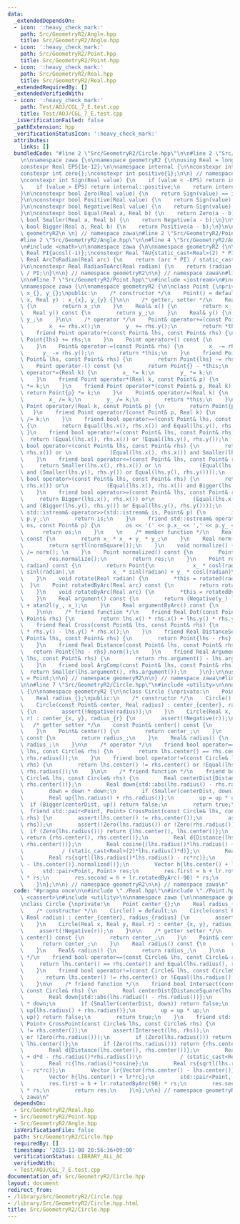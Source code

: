 ```yaml
---
data:
  _extendedDependsOn:
  - icon: ':heavy_check_mark:'
    path: Src/GeometryR2/Angle.hpp
    title: Src/GeometryR2/Angle.hpp
  - icon: ':heavy_check_mark:'
    path: Src/GeometryR2/Point.hpp
    title: Src/GeometryR2/Point.hpp
  - icon: ':heavy_check_mark:'
    path: Src/GeometryR2/Real.hpp
    title: Src/GeometryR2/Real.hpp
  _extendedRequiredBy: []
  _extendedVerifiedWith:
  - icon: ':heavy_check_mark:'
    path: Test/AOJ/CGL_7_E.test.cpp
    title: Test/AOJ/CGL_7_E.test.cpp
  _isVerificationFailed: false
  _pathExtension: hpp
  _verificationStatusIcon: ':heavy_check_mark:'
  attributes:
    links: []
  bundledCode: "#line 2 \"Src/GeometryR2/Circle.hpp\"\n\n#line 2 \"Src/GeometryR2/Real.hpp\"\
    \n\nnamespace zawa {\n\nnamespace geometryR2 {\n\nusing Real = long double;\n\
    constexpr Real EPS{1e-12};\n\nnamespace internal {\n\nconstexpr int negative{-1};\n\
    constexpr int zero{};\nconstexpr int positive{1};\n\n} // namespace internal\n\
    \nconstexpr int Sign(Real value) {\n    if (value < -EPS) return internal::negative;\n\
    \    if (value > EPS) return internal::positive;\n    return internal::zero;\n\
    }\n\nconstexpr bool Zero(Real value) {\n    return Sign(value) == internal::zero;\n\
    }\n\nconstexpr bool Positive(Real value) {\n    return Sign(value) == internal::positive;\n\
    }\n\nconstexpr bool Negative(Real value) {\n    return Sign(value) == internal::negative;\n\
    }\n\nconstexpr bool Equal(Real a, Real b) {\n    return Zero(a - b);\n}\n\nconstexpr\
    \ bool Smaller(Real a, Real b) {\n    return Negative(a - b);\n}\n\nconstexpr\
    \ bool Bigger(Real a, Real b) {\n    return Positive(a - b);\n}\n\n} // namespace\
    \ geometryR2\n \n} // namespace zawa\n#line 2 \"Src/GeometryR2/Point.hpp\"\n\n\
    #line 2 \"Src/GeometryR2/Angle.hpp\"\n\n#line 4 \"Src/GeometryR2/Angle.hpp\"\n\
    \n#include <cmath>\n\nnamespace zawa {\n\nnamespace geometryR2 {\n\nconstexpr\
    \ Real PI{acosl(-1)};\nconstexpr Real TAU{static_cast<Real>(2) * PI};\n\nconstexpr\
    \ Real ArcToRadian(Real arc) {\n    return (arc * PI) / static_cast<Real>(180);\n\
    }\n\nconstexpr Real RadianToArc(Real radian) {\n    return (radian * static_cast<Real>(180))\
    \ / PI;\n}\n\n} // namespace geometryR2\n\n} // namespace zawa\n#line 5 \"Src/GeometryR2/Point.hpp\"\
    \n\n#line 7 \"Src/GeometryR2/Point.hpp\"\n#include <iostream>\n#include <cassert>\n\
    \nnamespace zawa {\n\nnamespace geometryR2 {\n\nclass Point {\nprivate:\n    Real\
    \ x_{}, y_{};\npublic:\n    /* constructor */\n    Point() = default;\n    Point(Real\
    \ x, Real y) : x_{x}, y_{y} {}\n\n    /* getter, setter */\n    Real x() const\
    \ {\n        return x_;\n    }\n    Real& x() {\n        return x_;\n    }\n \
    \   Real y() const {\n        return y_;\n    }\n    Real& y() {\n        return\
    \ y_;\n    }\n\n    /* operator */\n    Point& operator+=(const Point& rhs) {\n\
    \        x_ += rhs.x();\n        y_ += rhs.y();\n        return *this;\n    }\n\
    \    friend Point operator+(const Point& lhs, const Point& rhs) {\n        return\
    \ Point{lhs} += rhs;\n    }\n    Point operator+() const {\n        return *this;\n\
    \    }\n    Point& operator-=(const Point& rhs) {\n        x_ -= rhs.x();\n  \
    \      y_ -= rhs.y();\n        return *this;\n    }\n    friend Point operator-(const\
    \ Point& lhs, const Point& rhs) {\n        return Point{lhs} -= rhs;\n    }\n\
    \    Point operator-() const {\n        return Point{} - *this;\n    }\n    Point&\
    \ operator*=(Real k) {\n        x_ *= k;\n        y_ *= k;\n        return *this;\n\
    \    }\n    friend Point operator*(Real k, const Point& p) {\n        return Point{p}\
    \ *= k;\n    }\n    friend Point operator*(const Point& p, Real k) {\n       \
    \ return Point{p} *= k;\n    }\n    Point& operator/=(Real k) {\n        assert(!Zero(k));\n\
    \        x_ /= k;\n        y_ /= k;\n        return *this;\n    }\n    friend\
    \ Point operator/(Real k, const Point& p) {\n        return Point{p} /= k;\n \
    \   }\n    friend Point operator/(const Point& p, Real k) {\n        return Point{p}\
    \ /= k;\n    }\n    friend bool operator==(const Point& lhs, const Point& rhs)\
    \ {\n        return Equal(lhs.x(), rhs.x()) and Equal(lhs.y(), rhs.y());\n   \
    \ }\n    friend bool operator!=(const Point& lhs, const Point& rhs) {\n      \
    \  return !Equal(lhs.x(), rhs.x()) or !Equal(lhs.y(), rhs.y());\n    }\n    friend\
    \ bool operator<(const Point& lhs, const Point& rhs) {\n        return Smaller(lhs.x(),\
    \ rhs.x()) or \n            (Equal(lhs.x(), rhs.x()) and Smaller(lhs.y(), rhs.y()));\n\
    \    }\n    friend bool operator<=(const Point& lhs, const Point& rhs) {\n   \
    \     return Smaller(lhs.x(), rhs.x()) or \n            (Equal(lhs.x(), rhs.x())\
    \ and (Smaller(lhs.y(), rhs.y()) or Equal(lhs.y(), rhs.y())));\n    }\n    friend\
    \ bool operator>(const Point& lhs, const Point& rhs) {\n        return Bigger(lhs.x(),\
    \ rhs.x()) or\n            (Equal(lhs.x(), rhs.x()) and Bigger(lhs.y(), rhs.y()));\n\
    \    }\n    friend bool operator>=(const Point& lhs, const Point& rhs) {\n   \
    \     return Bigger(lhs.x(), rhs.x()) or\n            (Equal(lhs.x(), rhs.x())\
    \ and (Bigger(lhs.y(), rhs.y()) or Equal(lhs.y(), rhs.y())));\n    }\n    friend\
    \ std::istream& operator>>(std::istream& is, Point& p) {\n        is >> p.x_ >>\
    \ p.y_;\n        return is;\n    }\n    friend std::ostream& operator<<(std::ostream&\
    \ os, const Point& p) {\n        os << '(' << p.x_ << ',' << p.y_ << ')';\n  \
    \      return os;\n    }\n    \n    /* member function */\n    Real normSquare()\
    \ const {\n        return x_ * x_ + y_ * y_;\n    }\n    Real norm() const {\n\
    \        return sqrtl(normSquare());\n    }\n    void normalize() {\n        (*this)\
    \ /= norm(); \n    }\n    Point normalized() const {\n        Point res{*this};\n\
    \        res.normalize();\n        return res;\n    }\n    Point rotated(Real\
    \ radian) const {\n        return Point{\n            x_ * cosl(radian) - y_ *\
    \ sinl(radian),\n            x_ * sinl(radian) + y_ * cosl(radian)\n        };\n\
    \    }\n    void rotate(Real radian) {\n        *this = rotated(radian); \n  \
    \  }\n    Point rotatedByArc(Real arc) const {\n        return rotated(ArcToRadian(arc));\n\
    \    }\n    void rotateByArc(Real arc) {\n        *this = rotatedByArc(arc);\n\
    \    }\n    Real argument() const {\n        return (Negative(y_) ? TAU : static_cast<Real>(0))\
    \ + atan2l(y_, x_);\n    }\n    Real argumentByArc() const {\n        return RadianToArc(argument());\n\
    \    }\n\n    /* friend function */\n    friend Real Dot(const Point& lhs, const\
    \ Point& rhs) {\n        return lhs.x() * rhs.x() + lhs.y() * rhs.y();\n    }\n\
    \    friend Real Cross(const Point& lhs, const Point& rhs) {\n        return lhs.x()\
    \ * rhs.y() - lhs.y() * rhs.x();\n    }\n    friend Real DistanceSquare(const\
    \ Point& lhs, const Point& rhs) {\n        return Point{lhs - rhs}.normSquare();\n\
    \    }\n    friend Real Distance(const Point& lhs, const Point& rhs) {\n     \
    \   return Point{lhs - rhs}.norm();\n    }\n    friend Real Argument(const Point&\
    \ lhs, const Point& rhs) {\n        return rhs.argument() - lhs.argument();\n\
    \    }\n    friend bool ArgComp(const Point& lhs, const Point& rhs) {\n      \
    \  return Smaller(lhs.argument(), rhs.argument());\n    }\n};\n\nusing Vector\
    \ = Point;\n\n} // namespace geomeryR2\n\n} // namespace zawa\n#line 5 \"Src/GeometryR2/Circle.hpp\"\
    \n\n#line 7 \"Src/GeometryR2/Circle.hpp\"\n#include <utility>\n\nnamespace zawa\
    \ {\n\nnamespace geometryR2 {\n\nclass Circle {\nprivate:\n    Point center_{};\n\
    \    Real radius_{};\npublic:\n    /* constructor */\n    Circle() = default;\n\
    \    Circle(const Point& center, Real radius) : center_{center}, radius_{radius}\
    \ {\n        assert(!Negative(radius));\n    }\n    Circle(Real x, Real y, Real\
    \ r) : center_{x, y}, radius_{r} {\n        assert(!Negative(r));\n    }\n\n \
    \   /* getter setter */\n    const Point& center() const {\n        return center_;\n\
    \    }\n    Point& center() {\n        return center_;\n    }\n    Real radius()\
    \ const {\n        return radius_;\n    }\n    Real& radius() {\n        return\
    \ radius_;\n    }\n\n    /* operator */\n    friend bool operator==(const Circle&\
    \ lhs, const Circle& rhs) {\n        return lhs.center() == rhs.center() and Equal(lhs.radius(),\
    \ rhs.radius());\n    }\n    friend bool operator!=(const Circle& lhs, const Circle&\
    \ rhs) {\n        return lhs.center() != rhs.center() or !Equal(lhs.radius(),\
    \ rhs.radius());\n    }\n\n    /* friend function */\n    friend bool Intersect(const\
    \ Circle& lhs, const Circle& rhs) {\n        Real centerDist{DistanceSquare(lhs.center(),\
    \ rhs.center())};\n        Real down{std::abs(lhs.radius() - rhs.radius())};\n\
    \        down = down * down;\n        if (Smaller(centerDist, down)) return false;\n\
    \        Real up{lhs.radius() + rhs.radius()};\n        up = up * up;\n      \
    \  if (Bigger(centerDist, up)) return false;\n        return true;\n    }\n  \
    \  friend std::pair<Point, Point> CrossPoint(const Circle& lhs, const Circle&\
    \ rhs) {\n        assert(lhs.center() != rhs.center());\n        assert(Intersect(lhs,\
    \ rhs));\n        assert(!Zero(lhs.radius()) or !Zero(rhs.radius()));\n      \
    \  if (Zero(lhs.radius())) return {lhs.center(), lhs.center()};\n        if (Zero(rhs.radius()))\
    \ return {rhs.center(), rhs.center()};\n        Real d{Distance(lhs.center(),\
    \ rhs.center())};\n        Real cosine{(lhs.radius()*lhs.radius() + d*d - rhs.radius()*rhs.radius())\n\
    \            / (static_cast<Real>(2)*lhs.radius()*d)};\n        Real rc{lhs.radius()*cosine};\n\
    \        Real rs{sqrtl(lhs.radius()*lhs.radius() - rc*rc)};\n        Vector lr{Vector{rhs.center()\
    \ - lhs.center()}.normalized()};\n        Vector h{lhs.center() + lr*rc};\n  \
    \      std::pair<Point, Point> res;\n        res.first = h + lr.rotatedByArc(90)\
    \ * rs;\n        res.second = h + lr.rotatedByArc(-90) * rs;\n        return res;\n\
    \    }\n};\n\n} // namespace geometryR2\n\n} // namespace zawa\n"
  code: "#pragma once\n\n#include \"./Real.hpp\"\n#include \"./Point.hpp\"\n\n#include\
    \ <cassert>\n#include <utility>\n\nnamespace zawa {\n\nnamespace geometryR2 {\n\
    \nclass Circle {\nprivate:\n    Point center_{};\n    Real radius_{};\npublic:\n\
    \    /* constructor */\n    Circle() = default;\n    Circle(const Point& center,\
    \ Real radius) : center_{center}, radius_{radius} {\n        assert(!Negative(radius));\n\
    \    }\n    Circle(Real x, Real y, Real r) : center_{x, y}, radius_{r} {\n   \
    \     assert(!Negative(r));\n    }\n\n    /* getter setter */\n    const Point&\
    \ center() const {\n        return center_;\n    }\n    Point& center() {\n  \
    \      return center_;\n    }\n    Real radius() const {\n        return radius_;\n\
    \    }\n    Real& radius() {\n        return radius_;\n    }\n\n    /* operator\
    \ */\n    friend bool operator==(const Circle& lhs, const Circle& rhs) {\n   \
    \     return lhs.center() == rhs.center() and Equal(lhs.radius(), rhs.radius());\n\
    \    }\n    friend bool operator!=(const Circle& lhs, const Circle& rhs) {\n \
    \       return lhs.center() != rhs.center() or !Equal(lhs.radius(), rhs.radius());\n\
    \    }\n\n    /* friend function */\n    friend bool Intersect(const Circle& lhs,\
    \ const Circle& rhs) {\n        Real centerDist{DistanceSquare(lhs.center(), rhs.center())};\n\
    \        Real down{std::abs(lhs.radius() - rhs.radius())};\n        down = down\
    \ * down;\n        if (Smaller(centerDist, down)) return false;\n        Real\
    \ up{lhs.radius() + rhs.radius()};\n        up = up * up;\n        if (Bigger(centerDist,\
    \ up)) return false;\n        return true;\n    }\n    friend std::pair<Point,\
    \ Point> CrossPoint(const Circle& lhs, const Circle& rhs) {\n        assert(lhs.center()\
    \ != rhs.center());\n        assert(Intersect(lhs, rhs));\n        assert(!Zero(lhs.radius())\
    \ or !Zero(rhs.radius()));\n        if (Zero(lhs.radius())) return {lhs.center(),\
    \ lhs.center()};\n        if (Zero(rhs.radius())) return {rhs.center(), rhs.center()};\n\
    \        Real d{Distance(lhs.center(), rhs.center())};\n        Real cosine{(lhs.radius()*lhs.radius()\
    \ + d*d - rhs.radius()*rhs.radius())\n            / (static_cast<Real>(2)*lhs.radius()*d)};\n\
    \        Real rc{lhs.radius()*cosine};\n        Real rs{sqrtl(lhs.radius()*lhs.radius()\
    \ - rc*rc)};\n        Vector lr{Vector{rhs.center() - lhs.center()}.normalized()};\n\
    \        Vector h{lhs.center() + lr*rc};\n        std::pair<Point, Point> res;\n\
    \        res.first = h + lr.rotatedByArc(90) * rs;\n        res.second = h + lr.rotatedByArc(-90)\
    \ * rs;\n        return res;\n    }\n};\n\n} // namespace geometryR2\n\n} // namespace\
    \ zawa\n"
  dependsOn:
  - Src/GeometryR2/Real.hpp
  - Src/GeometryR2/Point.hpp
  - Src/GeometryR2/Angle.hpp
  isVerificationFile: false
  path: Src/GeometryR2/Circle.hpp
  requiredBy: []
  timestamp: '2023-11-08 20:56:36+09:00'
  verificationStatus: LIBRARY_ALL_AC
  verifiedWith:
  - Test/AOJ/CGL_7_E.test.cpp
documentation_of: Src/GeometryR2/Circle.hpp
layout: document
redirect_from:
- /library/Src/GeometryR2/Circle.hpp
- /library/Src/GeometryR2/Circle.hpp.html
title: Src/GeometryR2/Circle.hpp
---
```

